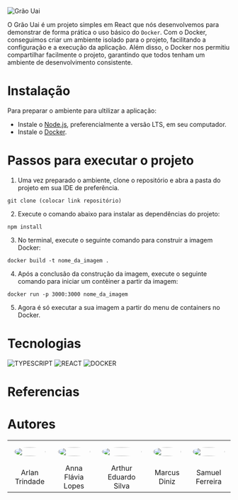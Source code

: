![Grão Uai](./public/Banner.png)


O Grão Uai é um projeto simples em React que nós desenvolvemos para demonstrar de forma prática o uso básico do `Docker`. Com o Docker, conseguimos criar um ambiente isolado para o projeto, facilitando a configuração e a execução da aplicação. Além disso, o Docker nos permitiu compartilhar facilmente o projeto, garantindo que todos tenham um ambiente de desenvolvimento consistente.

# Instalação

Para preparar o ambiente para ultilizar a aplicação:

- Instale o [Node.js](https://nodejs.org/en/), preferencialmente a versão LTS, em seu computador.
- Instale o [Docker](https://www.docker.com/).

# Passos para executar o projeto
1. Uma vez preparado o ambiente, clone o repositório e abra a pasta do projeto em sua IDE de preferência.

```
git clone (colocar link repositório)
```

2. Execute o comando abaixo para instalar as dependências do projeto:

```
npm install
```

3. No terminal, execute o seguinte comando para construir a imagem Docker:

```
docker build -t nome_da_imagem .
```

4. Após a conclusão da construção da imagem, execute o seguinte comando para iniciar um contêiner a partir da imagem:

```
docker run -p 3000:3000 nome_da_imagem
```

5. Agora é só executar a sua imagem a partir do menu de containers no Docker.

# Tecnologias

![TYPESCRIPT](https://img.shields.io/badge/typescript-%2320232a.svg?style=for-the-badge&logo=typescript&logoColor=%)
![REACT](https://img.shields.io/badge/react-%2320232a.svg?style=for-the-badge&logo=react&logoColor=%)
![DOCKER](https://img.shields.io/badge/-Docker-2496ED?style=for-the-badge&logo=docker&logoColor=white)

# Referencias

# Autores

<table style="width: 100%;">
  <tr>
    <td style="padding: 15px;">
      <img width="100%" height="100%" style="border-radius: 50%;" src="https://avatars.githubusercontent.com/u/76694229?v=4">
    </td>
    <td style="padding: 13px;">
      <img width="100%" height="100%" style="border-radius: 50%;" src="https://avatars.githubusercontent.com/u/55205889?v=4">
    </td>
    <td style="padding: 13px;">
      <img width="100%" height="100%" style="border-radius: 50%;" src="https://avatars.githubusercontent.com/u/65983172?v=4">
    </td>
    <td style="padding: 13px;">
      <img width="100%" height="100%" style="border-radius: 50%;" src="https://avatars.githubusercontent.com/u/110073489?v=4">
    </td>
        <td style="padding: 13px;">
      <img width="100%" height="100%" style="border-radius: 50%;" src="https://avatars.githubusercontent.com/u/109627613?v=4">
    </td>
  </tr>
  <tr>
    <td style="text-align: center;">Arlan Trindade</td>
    <td style="text-align: center;">Anna Flávia Lopes</td>
    <td style="text-align: center;">Arthur Eduardo Silva</td>
    <td style="text-align: center;">Marcus Diniz</td>
    <td style="text-align: center;">Samuel Ferreira</td>
  </tr>
</table>